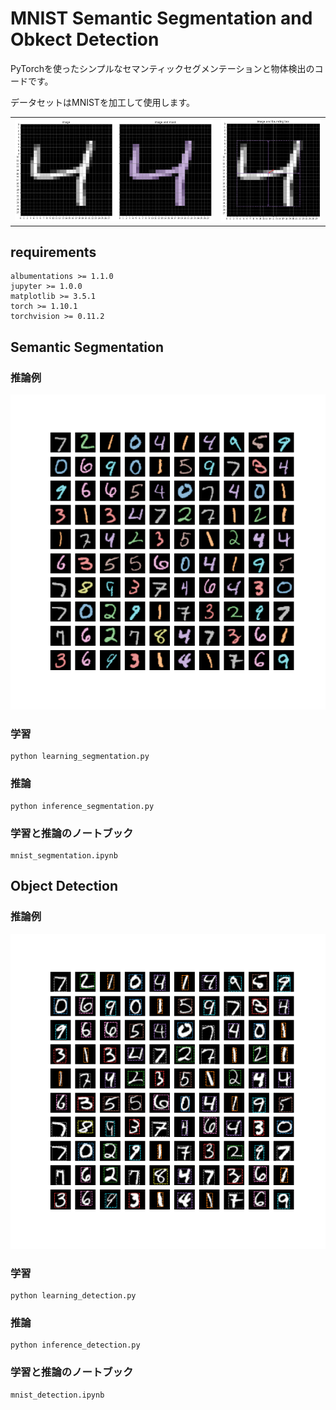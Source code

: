 # MNIST Semantic Segmentation and Obkect Detection

PyTorchを使ったシンプルなセマンティックセグメンテーションと物体検出のコードです。

データセットはMNISTを加工して使用します。

<table border="0">
<tr>
<td><img src="title_a.png"></td>
<td><img src="title_b.png"></td>
</tr>
</table>

## requirements

```
albumentations >= 1.1.0 
jupyter >= 1.0.0
matplotlib >= 3.5.1
torch >= 1.10.1
torchvision >= 0.11.2
```

## Semantic Segmentation

### 推論例

![](results/mnist_segmentation/test.png)

### 学習

```
python learning_segmentation.py
```

### 推論

```
python inference_segmentation.py
```

### 学習と推論のノートブック

```
mnist_segmentation.ipynb
```

## Object Detection

### 推論例

![](results/mnist_detection/test.png)

### 学習

```
python learning_detection.py
```

### 推論

```
python inference_detection.py
```

### 学習と推論のノートブック

```
mnist_detection.ipynb
```
